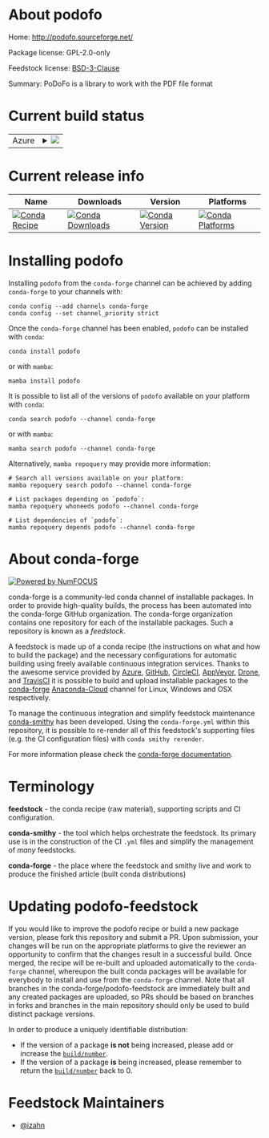 About podofo
============

Home: http://podofo.sourceforge.net/

Package license: GPL-2.0-only

Feedstock license: [BSD-3-Clause](https://github.com/conda-forge/podofo-feedstock/blob/main/LICENSE.txt)

Summary: PoDoFo is a library to work with the PDF file format

Current build status
====================


<table>
    
  <tr>
    <td>Azure</td>
    <td>
      <details>
        <summary>
          <a href="https://dev.azure.com/conda-forge/feedstock-builds/_build/latest?definitionId=14077&branchName=main">
            <img src="https://dev.azure.com/conda-forge/feedstock-builds/_apis/build/status/podofo-feedstock?branchName=main">
          </a>
        </summary>
        <table>
          <thead><tr><th>Variant</th><th>Status</th></tr></thead>
          <tbody><tr>
              <td>linux_64_openssl1.1.1</td>
              <td>
                <a href="https://dev.azure.com/conda-forge/feedstock-builds/_build/latest?definitionId=14077&branchName=main">
                  <img src="https://dev.azure.com/conda-forge/feedstock-builds/_apis/build/status/podofo-feedstock?branchName=main&jobName=linux&configuration=linux_64_openssl1.1.1" alt="variant">
                </a>
              </td>
            </tr><tr>
              <td>linux_64_openssl3</td>
              <td>
                <a href="https://dev.azure.com/conda-forge/feedstock-builds/_build/latest?definitionId=14077&branchName=main">
                  <img src="https://dev.azure.com/conda-forge/feedstock-builds/_apis/build/status/podofo-feedstock?branchName=main&jobName=linux&configuration=linux_64_openssl3" alt="variant">
                </a>
              </td>
            </tr>
          </tbody>
        </table>
      </details>
    </td>
  </tr>
</table>

Current release info
====================

| Name | Downloads | Version | Platforms |
| --- | --- | --- | --- |
| [![Conda Recipe](https://img.shields.io/badge/recipe-podofo-green.svg)](https://anaconda.org/conda-forge/podofo) | [![Conda Downloads](https://img.shields.io/conda/dn/conda-forge/podofo.svg)](https://anaconda.org/conda-forge/podofo) | [![Conda Version](https://img.shields.io/conda/vn/conda-forge/podofo.svg)](https://anaconda.org/conda-forge/podofo) | [![Conda Platforms](https://img.shields.io/conda/pn/conda-forge/podofo.svg)](https://anaconda.org/conda-forge/podofo) |

Installing podofo
=================

Installing `podofo` from the `conda-forge` channel can be achieved by adding `conda-forge` to your channels with:

```
conda config --add channels conda-forge
conda config --set channel_priority strict
```

Once the `conda-forge` channel has been enabled, `podofo` can be installed with `conda`:

```
conda install podofo
```

or with `mamba`:

```
mamba install podofo
```

It is possible to list all of the versions of `podofo` available on your platform with `conda`:

```
conda search podofo --channel conda-forge
```

or with `mamba`:

```
mamba search podofo --channel conda-forge
```

Alternatively, `mamba repoquery` may provide more information:

```
# Search all versions available on your platform:
mamba repoquery search podofo --channel conda-forge

# List packages depending on `podofo`:
mamba repoquery whoneeds podofo --channel conda-forge

# List dependencies of `podofo`:
mamba repoquery depends podofo --channel conda-forge
```


About conda-forge
=================

[![Powered by
NumFOCUS](https://img.shields.io/badge/powered%20by-NumFOCUS-orange.svg?style=flat&colorA=E1523D&colorB=007D8A)](https://numfocus.org)

conda-forge is a community-led conda channel of installable packages.
In order to provide high-quality builds, the process has been automated into the
conda-forge GitHub organization. The conda-forge organization contains one repository
for each of the installable packages. Such a repository is known as a *feedstock*.

A feedstock is made up of a conda recipe (the instructions on what and how to build
the package) and the necessary configurations for automatic building using freely
available continuous integration services. Thanks to the awesome service provided by
[Azure](https://azure.microsoft.com/en-us/services/devops/), [GitHub](https://github.com/),
[CircleCI](https://circleci.com/), [AppVeyor](https://www.appveyor.com/),
[Drone](https://cloud.drone.io/welcome), and [TravisCI](https://travis-ci.com/)
it is possible to build and upload installable packages to the
[conda-forge](https://anaconda.org/conda-forge) [Anaconda-Cloud](https://anaconda.org/)
channel for Linux, Windows and OSX respectively.

To manage the continuous integration and simplify feedstock maintenance
[conda-smithy](https://github.com/conda-forge/conda-smithy) has been developed.
Using the ``conda-forge.yml`` within this repository, it is possible to re-render all of
this feedstock's supporting files (e.g. the CI configuration files) with ``conda smithy rerender``.

For more information please check the [conda-forge documentation](https://conda-forge.org/docs/).

Terminology
===========

**feedstock** - the conda recipe (raw material), supporting scripts and CI configuration.

**conda-smithy** - the tool which helps orchestrate the feedstock.
                   Its primary use is in the construction of the CI ``.yml`` files
                   and simplify the management of *many* feedstocks.

**conda-forge** - the place where the feedstock and smithy live and work to
                  produce the finished article (built conda distributions)


Updating podofo-feedstock
=========================

If you would like to improve the podofo recipe or build a new
package version, please fork this repository and submit a PR. Upon submission,
your changes will be run on the appropriate platforms to give the reviewer an
opportunity to confirm that the changes result in a successful build. Once
merged, the recipe will be re-built and uploaded automatically to the
`conda-forge` channel, whereupon the built conda packages will be available for
everybody to install and use from the `conda-forge` channel.
Note that all branches in the conda-forge/podofo-feedstock are
immediately built and any created packages are uploaded, so PRs should be based
on branches in forks and branches in the main repository should only be used to
build distinct package versions.

In order to produce a uniquely identifiable distribution:
 * If the version of a package **is not** being increased, please add or increase
   the [``build/number``](https://docs.conda.io/projects/conda-build/en/latest/resources/define-metadata.html#build-number-and-string).
 * If the version of a package **is** being increased, please remember to return
   the [``build/number``](https://docs.conda.io/projects/conda-build/en/latest/resources/define-metadata.html#build-number-and-string)
   back to 0.

Feedstock Maintainers
=====================

* [@izahn](https://github.com/izahn/)

